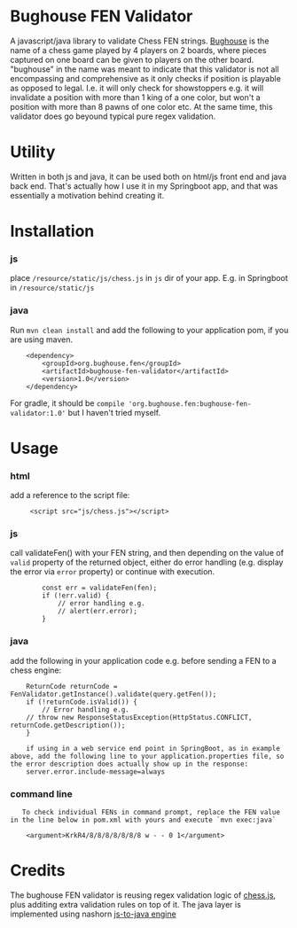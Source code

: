 
# Bughouse FEN Validator

A javascript/java library to validate Chess FEN strings.
[Bughouse](https://en.wikipedia.org/wiki/Bughouse_chess) is the name of a chess game played by 4 players on 2 boards, where pieces captured on one board can be given to players on the other board.  
"bughouse" in the name was meant to indicate that this validator is not all encompassing and comprehensive as it only checks if position is playable as opposed to legal. I.e. it will only check for showstoppers e.g. it will invalidate a position with more than 1 king of a one color, but won't a position with more than 8 pawns of one color etc.
At the same time, this validator does go beyound typical pure regex validation.

# Utility

Written in both js and java, it can be used both on html/js front end and java back end. That's actually how I use it in my Springboot app, and that was essentially a motivation behind creating it.


# Installation

### js

place `/resource/static/js/chess.js` in `js` dir of your app. E.g. in Springboot in `/resource/static/js`


### java

Run `mvn clean install` and add the following to your application pom, if you are using maven.

		<dependency>
			<groupId>org.bughouse.fen</groupId>
			<artifactId>bughouse-fen-validator</artifactId>
			<version>1.0</version>
		</dependency>

For gradle, it should be
`compile 'org.bughouse.fen:bughouse-fen-validator:1.0'`
but I haven't tried myself.

# Usage

### html
add a reference to the script file:

	     <script src="js/chess.js"></script>

### js
call validateFen() with your FEN string, and then depending on the value of `valid` property of the returned object, either do error handling (e.g. display the error via `error` property) or continue with execution.

            const err = validateFen(fen);  
            if (!err.valid) {
            	// error handling e.g.
                // alert(err.error);
            } 


### java
add the following in your application code e.g. before sending a FEN to a chess engine:

        ReturnCode returnCode = FenValidator.getInstance().validate(query.getFen());
        if (!returnCode.isValid()) {
        	// Error handling e.g.
		// throw new ResponseStatusException(HttpStatus.CONFLICT, returnCode.getDescription());
        }

        if using in a web service end point in SpringBoot, as in example above, add the following line to your application.properties file, so the error description does actually show up in the response:
        server.error.include-message=always


### command line

	   To check individual FENs in command prompt, replace the FEN value in the line below in pom.xml with yours and execute `mvn exec:java`

    	<argument>KrkR4/8/8/8/8/8/8/8 w - - 0 1</argument>     


# Credits

The bughouse FEN validator is reusing regex validation logic of [chess.js](https://github.com/jhlywa/chess.js), plus additing extra validation rules on top of it.
The java layer is implemented using nashorn [js-to-java engine](https://github.com/openjdk/nashorn)
